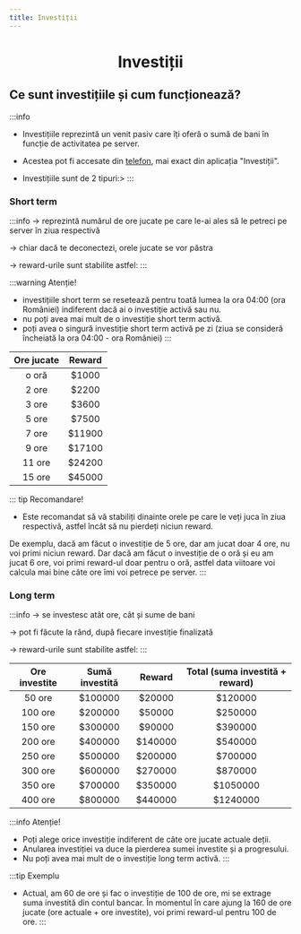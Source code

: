 ```yaml
---
title: Investiții
---
```



# <span class="title-font"><center>Investiții</center></span>

## <span class="header-font">Ce sunt investițiile și cum funcționează?</span>

:::info
- Investițiile reprezintă un venit pasiv care îți oferă o sumă de bani în funcție de activitatea pe server.

- Acestea pot fi accesate din [telefon](/general/telefon), mai exact din aplicația "Investiții".

- Investițiile sunt de 2 tipuri:>
:::

### <span class="header-font">Short term</span>
:::info
-> reprezintă numărul de ore jucate pe care le-ai ales să le petreci pe server în ziua respectivă

-> chiar dacă te deconectezi, orele jucate se vor păstra

-> reward-urile sunt stabilite astfel:
:::

:::warning Atenție!
- investițiile short term se resetează pentru toată lumea la ora 04:00 (ora României) indiferent dacă ai o investiție activă sau nu.
- nu poți avea mai mult de o investiție short term activă.
- poți avea o singură investiție short term activă pe zi (ziua se consideră încheiată la ora 04:00 - ora României)
:::

|  Ore jucate  |    Reward   |
| :-----------:|   :-----:   |
|     o oră    |    $1000    |
|     2 ore    |    $2200    |
|     3 ore    |    $3600    |
|     5 ore    |    $7500    |
|     7 ore    |    $11900   |
|     9 ore    |    $17100   |
|     11 ore   |    $24200   |
|     15 ore   |    $45000   |

::: tip Recomandare!
- Este recomandat să vă stabiliți dinainte orele pe care le veți juca în ziua respectivă, astfel încât să nu pierdeți niciun reward.

De exemplu, dacă am făcut o investiție de 5 ore, dar am jucat doar 4 ore, nu voi primi niciun reward. Dar dacă am făcut o investiție de o oră și eu am jucat 6 ore, voi primi reward-ul doar pentru o oră, astfel data viitoare voi calcula mai bine câte ore îmi voi petrece pe server.
:::

 ### <span class="header-font">Long term </span>
 :::info
 -> se investesc atât ore, cât și sume de bani

 -> pot fi făcute la rând, după fiecare investiție finalizată

 -> reward-urile sunt stabilite astfel:
:::

|   Ore investite |   Sumă investită   |    Reward   |  Total (suma investită + reward) |
|  :-----------:  |   :-------------:  |   :-----:   |  :----:   |
|     50 ore      |       $100000      |    $20000   |  $120000  |
|     100 ore     |       $200000      |    $50000   |  $250000  |
|     150 ore     |       $300000      |    $90000   |  $390000  |
|     200 ore     |       $400000      |    $140000  |  $540000  |
|     250 ore     |       $500000      |    $200000  |  $700000  |
|     300 ore     |       $600000      |    $270000  |  $870000  |
|     350 ore     |       $700000      |    $350000  |  $1050000 |
|     400 ore     |       $800000      |    $440000  |  $1240000 |

:::info Atenție!
- Poți alege orice investiție indiferent de câte ore jucate actuale deții.
- Anularea investiției va duce la pierderea sumei investite și a progresului.
- Nu poți avea mai mult de o investiție long term activă.
:::

:::tip Exemplu
- Actual, am 60 de ore și fac o investiție de 100 de ore, mi se extrage suma investită din contul bancar. În momentul în care ajung la 160 de ore jucate (ore actuale + ore investite), voi primi reward-ul pentru 100 de ore.
:::